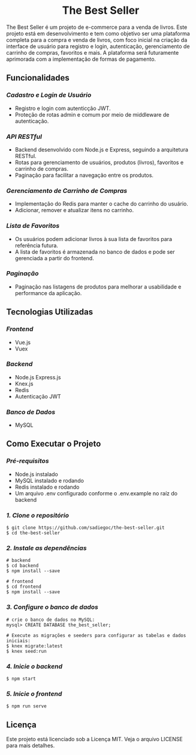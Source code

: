 <h1 align="center">The Best Seller</h1>
The Best Seller é um projeto de e-commerce para a venda de livros. Este projeto está em desenvolvimento e tem como objetivo ser uma plataforma completa para a compra e venda de livros, com foco inicial na criação da interface de usuário para registro e login, autenticação, gerenciamento de carrinho de compras, favoritos e mais. A plataforma será futuramente aprimorada com a implementação de formas de pagamento.

## **Funcionalidades**
### *Cadastro e Login de Usuário*
+ Registro e login com autenticção JWT.
+ Proteção de rotas admin e comum por meio de middleware de autenticação.

### *API RESTful*
+ Backend desenvolvido com Node.js e Express, seguindo a arquitetura RESTful.
+ Rotas para gerenciamento de usuários, produtos (livros), favoritos e carrinho de compras.
+ Paginação para facilitar a navegação entre os produtos.

### *Gerenciamento de Carrinho de Compras*
+ Implementação do Redis para manter o cache do carrinho do usuário.
+ Adicionar, remover e atualizar itens no carrinho.

### *Lista de Favoritos*
+ Os usuários podem adicionar livros à sua lista de favoritos para referência futura.
+ A lista de favoritos é armazenada no banco de dados e pode ser gerenciada a partir do frontend.

### *Paginação*
+ Paginação nas listagens de produtos para melhorar a usabilidade e performance da aplicação.

## **Tecnologias Utilizadas**
### *Frontend*
+ Vue.js
+ Vuex

### *Backend*
+ Node.js Express.js
+ Knex.js
+ Redis
+ Autenticação JWT

### *Banco de Dados*
+ MySQL

## **Como Executar o Projeto**
### *Pré-requisitos*
+ Node.js instalado
+ MySQL instalado e rodando
+ Redis instalado e rodando
+ Um arquivo .env configurado conforme o .env.example no raíz do backend

### *1. Clone o repositório*
```
$ git clone https://github.com/sadiegoc/the-best-seller.git
$ cd the-best-seller
```
### *2. Instale as dependências*
```
# backend
$ cd backend
$ npm install --save

# frontend
$ cd frontend
$ npm install --save
```
### *3. Configure o banco de dados*
```
# crie o banco de dados no MySQL:
mysql> CREATE DATABASE the_best_seller;

# Execute as migrações e seeders para configurar as tabelas e dados iniciais:
$ knex migrate:latest
$ knex seed:run
```
### *4. Inicie o backend*
```
$ npm start
```
### *5. Inicie o frontend*
```
$ npm run serve
```

## **Licença**
Este projeto está licenciado sob a Licença MIT. Veja o arquivo LICENSE para mais detalhes.

